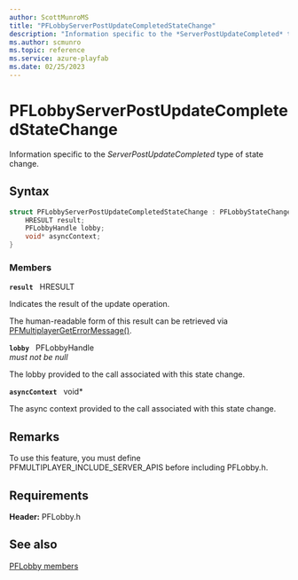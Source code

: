 ```yaml
---
author: ScottMunroMS
title: "PFLobbyServerPostUpdateCompletedStateChange"
description: "Information specific to the *ServerPostUpdateCompleted* type of state change."
ms.author: scmunro
ms.topic: reference
ms.service: azure-playfab
ms.date: 02/25/2023
---
```


# PFLobbyServerPostUpdateCompletedStateChange  

Information specific to the *ServerPostUpdateCompleted* type of state change.  

## Syntax  
  
```cpp
struct PFLobbyServerPostUpdateCompletedStateChange : PFLobbyStateChange {  
    HRESULT result;  
    PFLobbyHandle lobby;  
    void* asyncContext;  
}  
```
  
### Members  
  
**`result`** &nbsp; HRESULT  
  
Indicates the result of the update operation.
  
The human-readable form of this result can be retrieved via [PFMultiplayerGetErrorMessage()](../../pfmultiplayer/functions/pfmultiplayergeterrormessage.md).
  
**`lobby`** &nbsp; PFLobbyHandle  
*must not be null*  
  
The lobby provided to the call associated with this state change.
  
**`asyncContext`** &nbsp; void*  
  
The async context provided to the call associated with this state change.
  
## Remarks  
  
To use this feature, you must define PFMULTIPLAYER_INCLUDE_SERVER_APIS before including PFLobby.h.
  
## Requirements  
  
**Header:** PFLobby.h
  
## See also  
[PFLobby members](../pflobby_members.md)  

  
  
